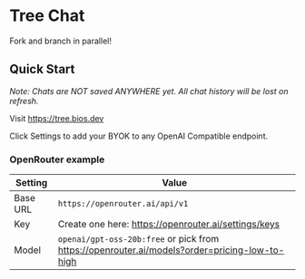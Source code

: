 # Tree Chat

Fork and branch in parallel!

## Quick Start

*Note: Chats are NOT saved ANYWHERE yet. All chat history will be lost on refresh.*

Visit https://tree.bios.dev

Click Settings to add your BYOK to any OpenAI Compatible endpoint.

### OpenRouter example

Setting | Value
--- | ---
Base URL | `https://openrouter.ai/api/v1`
Key | Create one here: https://openrouter.ai/settings/keys
Model | `openai/gpt-oss-20b:free` or pick from https://openrouter.ai/models?order=pricing-low-to-high